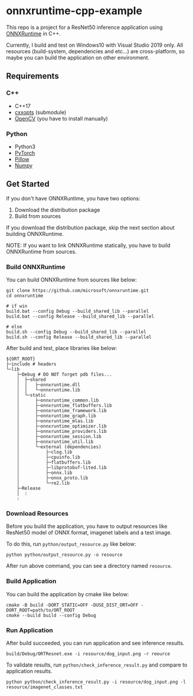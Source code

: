 # onnxruntime-cpp-example
This repo is a project for a ResNet50 inference application using [ONNXRuntime][ort] in C++.

Currently, I build and test on Windows10 with Visual Studio 2019 only.
All resources (build-system, dependencies and etc...) are cross-platform, so maybe you can build the application on other environment.

[ort]: https://onnxruntime.ai/

## Requirements
### C++
* C++17
* [cxxopts][cxxoptsurl] (submodule)
* [OpenCV][ocvurl] (you have to install manually)

[cxxoptsurl]: https://github.com/jarro2783/cxxopts
[ocvurl]: https://opencv.org/

### Python
* Python3
* [PyTorch][pturl]
* [Pillow][pilurl]
* [Numpy][npurl]

[pturl]: https://pytorch.org/
[pilurl]: https://pillow.readthedocs.io/en/stable/
[npurl]: https://numpy.org/

## Get Started
If you don't have ONNXRuntime, you have two options:
1. Download the distribution package
2. Build from sources

If you download the distribution package, skip the next section about building ONNXRuntime.

NOTE: If you want to link ONNXRuntime statically, you have to build ONNXRuntime from sources.

### Build ONNXRuntime
You can build ONNXRuntime from sources like below:

```
git clone https://github.com/microsoft/onnxruntime.git
cd onnxruntime

# if win
build.bat --config Debug --build_shared_lib --parallel
build.bat --config Release --build_shared_lib --parallel

# else
build.sh --config Debug --build_shared_lib --parallel
build.sh --config Release --build_shared_lib --parallel
```

After build and test, place libraries like below:

```
${ORT_ROOT}
├─include # headers
└─lib
    ├─Debug # DO NOT forget pdb files...
    │  ├─shared
    │  │   ├─onnxruntime.dll
    │  │   └─onnxruntime.lib
    │  └─static
    │      ├─onnxruntime_common.lib
    │      ├─onnxruntime_flatbuffers.lib
    │      ├─onnxruntime_framework.lib
    │      ├─onnxruntime_graph.lib
    │      ├─onnxruntime_mlas.lib
    │      ├─onnxruntime_optimizer.lib
    │      ├─onnxruntime_providers.lib
    │      ├─onnxruntime_session.lib
    │      ├─onnxruntime_util.lib
    │      └─external (dependencies)
    │          ├─clog.lib
    │          ├─cpuinfo.lib
    │          ├─flatbuffers.lib
    │          ├─libprotobuf-lited.lib
    │          ├─onnx.lib
    │          ├─onnx_proto.lib
    │          └─re2.lib
    ├─Release
    │  :
    :
```

### Download Resources
Before you build the application, you have to output resources like ResNet50 model of ONNX format, imagenet labels and a test image.

To do this, run `python/output_resource.py` like below:

```
python python/output_resource.py -o resource
```

After run above command, you can see a directory named `resource`.

### Build Application
You can build the application by cmake like below:

```
cmake -B build -DORT_STATIC=OFF -DUSE_DIST_ORT=OFF -DORT_ROOT=path/to/ORT_ROOT
cmake --build build --config Debug
```

### Run Application
After build succeeded, you can run application and see inference results.

```
build/Debug/ORTResnet.exe -i resource/dog_input.png -r reource
```

To validate results, run `python/check_inference_result.py` and compare to application results.

```
python python/check_inference_result.py -i resource/dog_input.png -l resource/imagenet_classes.txt
```